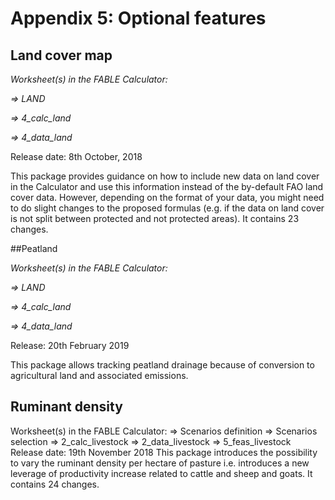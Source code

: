 # Appendix 5: Optional features

## Land cover map

_Worksheet(s) in the FABLE Calculator:_

_⇒ LAND_

_⇒ 4_calc_land_

_⇒ 4_data_land_

Release date: 8th October, 2018 

This package provides guidance on how to include new data on land cover in the Calculator and use this information instead of the by-default FAO land cover data. However, depending on the format of your data, you might need to do slight changes to the proposed formulas (e.g. if the data on land cover is not split between protected and not protected areas). It contains 23 changes.

##Peatland

_Worksheet(s) in the FABLE Calculator:_

_⇒ LAND_

_⇒ 4_calc_land_

_⇒ 4_data_land_

Release: 20th February 2019

This package allows tracking peatland drainage because of conversion to agricultural land and associated emissions.

## Ruminant density
Worksheet(s) in the FABLE Calculator:
⇒ Scenarios definition
⇒ Scenarios selection
⇒ 2_calc_livestock
⇒ 2_data_livestock
⇒ 5_feas_livestock
Release date: 19th November 2018
This package introduces the possibility to vary the ruminant density per hectare of pasture i.e. introduces a new leverage of productivity increase related to cattle and sheep and goats. It contains 24 changes.